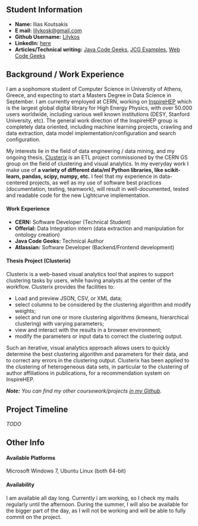 ## Student Information
* **Name:** Ilias Koutsakis
* **E mail:** lilykosk@gmail.com
* **Github Username:** [Lilykos](https://github.com/Lilykos)
* **LinkedIn:** [here](https://gr.linkedin.com/in/lilykos)
* **Articles/Technical writing:** [Java Code Geeks](http://www.javacodegeeks.com/author/ilias-koutsakis/), [JCG Examples](http://examples.javacodegeeks.com/author/ilias-koutsakis/), [Web Code Geeks](http://www.webcodegeeks.com/author/ilias-koutsakis/)

## Background / Work Experience
I am a sophomore student of Computer Science in University of Athens, Greece, and expecting to start a Masters Degree in Data Science in September. I am currently employed at CERN, working on [InspireHEP](https://github.com/inspirehep) which is the largest global digital library for High Energy Physics, with over 50.000 users worldwide, including various well known institutions (DESY, Stanford University, etc). The general work direction of the InspireHEP group is completely data oriented, including machine learning projects, crawling and data extraction, data model implementation/configuration and search configuration.

My interests lie in the field of data engineering / data mining, and my ongoing thesis, [Clusterix](https://github.com/Lilykos/clusterix) is an ETL project commissioned by the CERN GS group on the field of clustering and visual analytics. In my everyday work I make use of **a variety of different data/ml Python libraries, like scikit-learn, pandas, scipy, numpy, etc.** I feel that my experience in data-centered projects, as well as my use of software best practices (documentation, testing, teamwork), will result in well-documented, tested and readable code for the new Lightcurve implementation.

#### Work Experience
* **CERN:** Software Developer (Technical Student)
* **Offerial:** Data Integration intern (data extraction and manipulation for ontology creation)
* **Java Code Geeks:** Technical Author
* **Atlassian:** Software Developer (Backend/Frontend development)

#### Thesis Project (Clusterix)
Clusterix is a web-based visual analytics tool that aspires to support clustering tasks by users, while having analysts at the center of the workflow. Clusterix provides the facilities to:
* Load and preview JSON, CSV, or XML data;
* select columns to be considered by the clustering algorithm and modify weights;
* select and run one or more clustering algorithms (k­means, hierarchical clustering) with varying parameters;
* view and interact with the results in a browser environment;
* modify the parameters or input data to correct the clustering output. 

Such an iterative, visual analytics approach allows users to quickly determine the best clustering algorithm and   parameters for their data, and to correct any errors in the clustering output. Clusterix has been applied to the clustering of heterogeneous data sets, in particular to the clustering of author affiliations in publications, for a recommendation system on InspireHEP.

_**Note:** You can find my other coursework/projects [in my Github](https://github.com/Lilykos)._

## Project Timeline
_TODO_

## Other Info
#### Available Platforms
Microsoft Windows 7, Ubuntu Linux (both 64-bit)

#### Availability
I am available all day long. Currently i am working, so I check my mails regularly until the afternoon. During the summer, I will also be available for the bigger part of the day, as I will not be working and will be able to fully commit on the project.